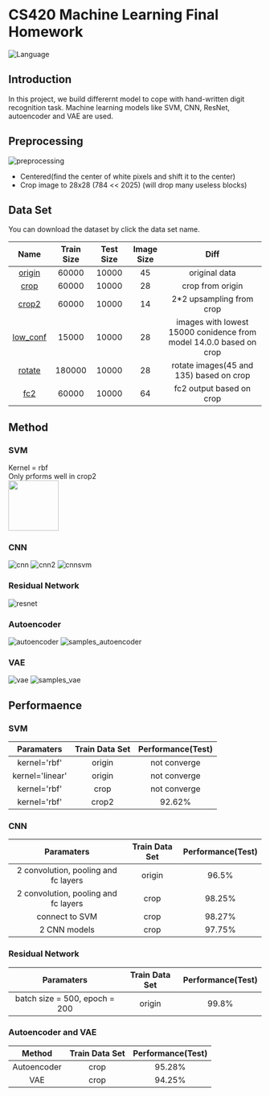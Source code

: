 # CS420 Machine Learning Final Homework
![Language](https://img.shields.io/badge/Language-Python3-blue.svg)
## Introduction
In this project, we build differernt model to cope with hand-written digit recognition task.  Machine learning models like SVM, CNN, ResNet, autoencoder and VAE are used.
## Preprocessing

![preprocessing](images/preprocessing.png)

- Centered(find the center of white pixels and shift it to the center)
- Crop image to 28x28 (784 << 2025) (will drop many useless blocks)

## Data Set
You can download the dataset by click the data set name.  

|Name                                       | Train Size| Test Size | Image Size| Diff|
|:--:                                           |:--:      |:--:            |:--:  |:--:|
|[origin](http://cmach.sjtu.edu.cn/course/cs420/projects/mnist.zip)| 60000| 10000| 45| original data|
|[crop](https://jbox.sjtu.edu.cn/l/XH2s6l)|60000|10000|28| crop from origin|
|[crop2](https://jbox.sjtu.edu.cn/l/5odWvO)|60000|10000|14|2\*2 upsampling from crop|
|[low_conf](https://jbox.sjtu.edu.cn/l/MoZdMp)|15000|10000|28|images with lowest 15000 conidence from model 14.0.0 based on crop|
|[rotate](https://jbox.sjtu.edu.cn/l/MoZdMW)|180000|10000|28|rotate images(45 and 135) based on crop|
|[fc2](https://jbox.sjtu.edu.cn/l/dn1hhw)|60000|10000|64|fc2 output based on crop|

## Method
### SVM
Kernel = rbf  
Only prforms well in crop2  
<img src="images/svm.png" style="height:100px" />
### CNN
![cnn](images/cnn.png)
![cnn2](images/cnn2.png)
![cnnsvm](images/cnnsvm.png)
### Residual Network
![resnet](images/ResNet.png)
### Autoencoder
![autoencoder](images/autoencoder.png)
![samples_autoencoder](images/samples_autoencoder.png)
### VAE
![vae](images/vae.png)
![samples_vae](images/samples_vae.png)
## Performaence
### SVM
|Paramaters| Train Data Set | Performance(Test)|
|:--:      |:--:            |:--:              |
|kernel='rbf'| origin| not converge|
|kernel='linear'| origin| not converge|
|kernel='rbf'| crop| not converge|
|kernel='rbf'| crop2| 92.62%|

### CNN
|Paramaters| Train Data Set | Performance(Test)|
|:--:      |:--:            |:--:              |
|2 convolution, pooling and fc layers| origin| 96.5%|
|2 convolution, pooling and fc layers| crop| 98.25%|
|connect to  SVM| crop| 98.27%|
|2 CNN models| crop| 97.75%|

### Residual Network
|Paramaters| Train Data Set | Performance(Test)|
|:--:      |:--:            |:--:              |
|batch size = 500, epoch = 200| origin| 99.8%|

### Autoencoder and VAE
|Method| Train Data Set | Performance(Test)|
|:--:      |:--:            |:--:              |
|Autoencoder| crop| 95.28%|
|VAE| crop| 94.25%|
